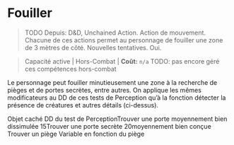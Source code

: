 # Fouiller

> TODO
> Depuis: D&D, Unchained 
> Action. Action de mouvement. 
> Chacune de ces actions permet au personnage de fouiller une zone de 3 mètres de côté.
> Nouvelles tentatives. Oui.

> Capacité active | Hors-Combat |
> **Coût:** `n/a`
> TODO: pas encore géré ces compétences hors-combat

Le personnage peut fouiller minutieusement une zone à la recherche de pièges et de portes secrètes, entre autres. On applique les mêmes modificateurs au DD de ces tests de Perception qu’à la fonction détecter la présence de créatures et autres détails (ci-dessus).

Objet caché DD du test de PerceptionTrouver une porte moyennement bien dissimulée 15Trouver une porte secrète 20moyennement bien conçue  Trouver un piège Variable en fonction du piège
